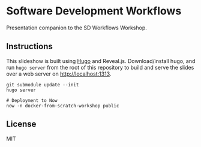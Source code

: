 # Software Development Workflows

Presentation companion to the SD Workflows Workshop.

## Instructions

This slideshow is built using [Hugo](https://gohugo.io/) and Reveal.js. Download/install hugo, and run `hugo server` from the root of this repository to build and serve the slides over a web server on [http://localhost:1313](http://localhost:1313).

```
git submodule update --init
hugo server

# Deployment to Now
now -n docker-from-scratch-workshop public
```

## License

MIT
